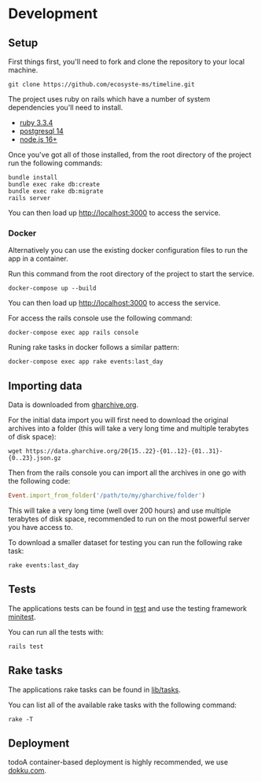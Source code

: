 # Development

## Setup

First things first, you'll need to fork and clone the repository to your local machine.

`git clone https://github.com/ecosyste-ms/timeline.git`

The project uses ruby on rails which have a number of system dependencies you'll need to install. 

- [ruby 3.3.4](https://www.ruby-lang.org/en/documentation/installation/)
- [postgresql 14](https://www.postgresql.org/download/)
- [node.js 16+](https://nodejs.org/en/download/)

Once you've got all of those installed, from the root directory of the project run the following commands:

```
bundle install
bundle exec rake db:create
bundle exec rake db:migrate
rails server
```

You can then load up [http://localhost:3000](http://localhost:3000) to access the service.

### Docker

Alternatively you can use the existing docker configuration files to run the app in a container.

Run this command from the root directory of the project to start the service.

`docker-compose up --build`

You can then load up [http://localhost:3000](http://localhost:3000) to access the service.

For access the rails console use the following command:

`docker-compose exec app rails console`

Runing rake tasks in docker follows a similar pattern:

`docker-compose exec app rake events:last_day`

## Importing data

Data is downloaded from [gharchive.org](https://www.gharchive.org/).

For the initial data import you will first need to download the original archives into a folder (this will take a very long time and multiple terabytes of disk space):

`wget https://data.gharchive.org/20{15..22}-{01..12}-{01..31}-{0..23}.json.gz`

Then from the rails console you can import all the archives in one go with the following code:

```ruby
Event.import_from_folder('/path/to/my/gharchive/folder')
```

This will take a very long time (well over 200 hours) and use multiple terabytes of disk space, recommended to run on the most powerful server you have access to.

To download a smaller dataset for testing you can run the following rake task:

`rake events:last_day`

## Tests

The applications tests can be found in [test](test) and use the testing framework [minitest](https://github.com/minitest/minitest).

You can run all the tests with:

`rails test`

## Rake tasks

The applications rake tasks can be found in [lib/tasks](lib/tasks).

You can list all of the available rake tasks with the following command:

`rake -T`

## Deployment

todoA container-based deployment is highly recommended, we use [dokku.com](https://dokku.com/).